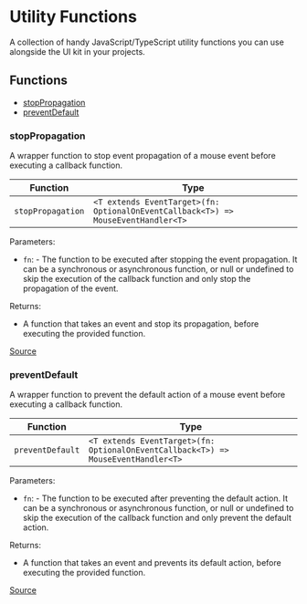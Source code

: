 # Utility Functions

A collection of handy JavaScript/TypeScript utility functions you can use alongside the UI kit in your projects.

<!-- TSDOC_START -->

## Functions

- [stopPropagation](#stoppropagation)
- [preventDefault](#preventdefault)

### stopPropagation

A wrapper function to stop event propagation of a mouse event before executing a callback function.

| Function          | Type                                                                              |
| ----------------- | --------------------------------------------------------------------------------- |
| `stopPropagation` | `<T extends EventTarget>(fn: OptionalOnEventCallback<T>) => MouseEventHandler<T>` |

Parameters:

- `fn`: - The function to be executed after stopping the event propagation. It can be a synchronous or asynchronous function, or null or undefined to skip the execution of the callback function and only stop the propagation of the event.

Returns:

- A function that takes an event and stop its propagation, before executing the provided function.

[Source](https://github.com/dfinity/gix-components/tree/main/src/lib/utils/event-modifiers.utils.ts#L21)

### preventDefault

A wrapper function to prevent the default action of a mouse event before executing a callback function.

| Function         | Type                                                                              |
| ---------------- | --------------------------------------------------------------------------------- |
| `preventDefault` | `<T extends EventTarget>(fn: OptionalOnEventCallback<T>) => MouseEventHandler<T>` |

Parameters:

- `fn`: - The function to be executed after preventing the default action. It can be a synchronous or asynchronous function, or null or undefined to skip the execution of the callback function and only prevent the default action.

Returns:

- A function that takes an event and prevents its default action, before executing the provided function.

[Source](https://github.com/dfinity/gix-components/tree/main/src/lib/utils/event-modifiers.utils.ts#L37)

<!-- TSDOC_END -->

<style lang="scss">
    ul + p {
        padding: var(--padding) 0;
    }
</style>
